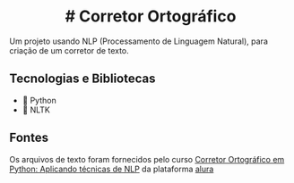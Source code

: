 <h1 align="center">
  # Corretor Ortográfico 
</h1>

Um projeto usando NLP (Processamento de Linguagem Natural), para criação de um corretor de texto.

## Tecnologias e Bibliotecas
- 🐍 Python
- 📔 NLTK

## Fontes

Os arquivos de texto foram fornecidos pelo curso [Corretor Ortográfico em Python: Aplicando técnicas de NLP](https://cursos.alura.com.br/course/nlp-corretor-ortografico) da plataforma [alura](https://www.alura.com.br/)
